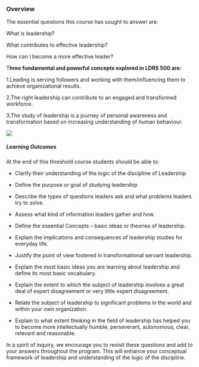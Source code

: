### Overview

The essential questions this course has sought to answer are:

What is leadership?

What contributes to effective leadership?

How can I become a more effective leader?

T**hree fundamental and powerful concepts explored in LDRS 500 are:**

1.Leading is serving followers and working with them/influencing them to achieve organizational results.

2.The right leadership can contribute to an engaged and transformed workforce.

3.The study of leadership is a journey of personal awareness and transformation based on increasing understanding of human behaviour.

![](/assets/import.png)

##### Learning Outcomes

At the end of this threshold course students should be able to:

* Clarify their understanding of the logic of the discipline of Leadership

* Define the purpose or goal of studying leadership

* Describe the types of questions leaders ask and what problems leaders try to solve.

* Assess what kind of information leaders gather and how.

* Define the essential Concepts – basic ideas or theories of leadership.

* Explain the implications and consequences of leadership studies for everyday life.

* Justify the point of view fostered in transformational servant leadership.

* Explain the most basic ideas you are learning about leadership and define its most basic vocabulary.

* Explain the extent to which the subject of leadership involves a great deal of expert disagreement or very little expert disagreement.

* Relate the subject of leadership to significant problems in the world and within your own organization.

* Explain to what extent thinking in the field of leadership has helped you to become more intellectually humble, perseverant, autonomous, clear, relevant and reasonable.

In a spirit of inquiry, we encourage you to revisit these questions and add to your answers throughout the program.  This will enhance your conceptual framework of leadership and understanding of the logic of the discipline.

##### 

##### 




